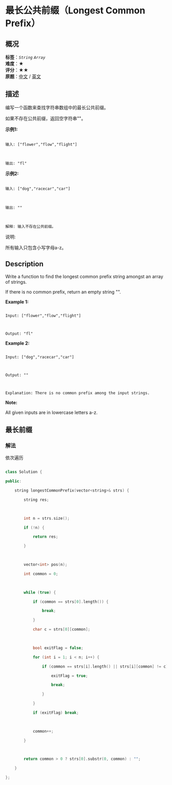 # 最长公共前缀（Longest Common Prefix）
## 概况
**标签**：*`String`*  *`Array`*<br>
**难度**：★<br>
**评分**：★★<br>
**原题**：[中文](https://leetcode-cn.com/problems/longest-common-prefix) / [英文](https://leetcode.com/problems/longest-common-prefix)
## 描述

编写一个函数来查找字符串数组中的最长公共前缀。



如果不存在公共前缀，返回空字符串""。



**示例1:**

```

输入: ["flower","flow","flight"]



输出: "fl"

```





**示例2:**

```

输入: ["dog","racecar","car"]



输出: ""



解释: 输入不存在公共前缀。

```





说明:



所有输入只包含小写字母a-z。



## Description

Write a function to find the longest common prefix string amongst an array of strings.



If there is no common prefix, return an empty string "".



**Example 1:**

```

Input: ["flower","flow","flight"]



Output: "fl"

```





**Example 2:**

```

Input: ["dog","racecar","car"]



Output: ""



Explanation: There is no common prefix among the input strings.

```

**Note:**





All given inputs are in lowercase letters a-z.





## 最长前缀

### 解法

依次遍历

```c++

class Solution {

public:

    string longestCommonPrefix(vector<string>& strs) {

        string res;

        

        int n = strs.size();

        if (!n) {

            return res;

        }

        

        vector<int> pos(n);

        int common = 0;

        

        while (true) {

            if (common == strs[0].length()) {

                break;

            }

            char c = strs[0][common];

            

            bool exitFlag = false;

            for (int i = 1; i < n; i++) {

                if (common == strs[i].length() || strs[i][common] != c) {

                    exitFlag = true;

                    break;

                }

            }

            if (exitFlag) break;

            

            common++;

        }

        

        return common > 0 ? strs[0].substr(0, common) : "";

    }

};

```